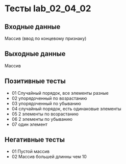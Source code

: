 # Тесты lab_02_04_02

## Входные данные
Массив (ввод по концевому признаку)

## Выходные данные
Массив

## Позитивные тесты
- 01 Случайный порядок, все элементы разные
- 02 упорядоченный по возрастанию
- 03 упорядоченный по убыванию
- 04 случайный порядок, есть одинаковые элементы
- 05 2 элементы по возрастанию
- 06 2 элементы по убыванию
- 07 один элемент

## Негативные тесты
- 01 Пустой массив
- 02 Массив большей длинны чем 10



